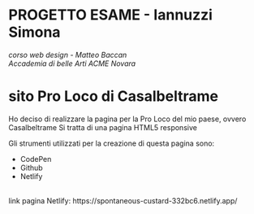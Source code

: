 # PROGETTO ESAME - Iannuzzi Simona
_corso web design - Matteo Baccan
<br/>
Accademia di belle Arti ACME Novara_
# sito Pro Loco di Casalbeltrame

Ho deciso di realizzare la pagina per la Pro Loco del mio paese, ovvero Casalbeltrame
Si tratta di una pagina HTML5 responsive

Gli strumenti utilizzati per la creazione di questa pagina sono:
- CodePen
- Github
- Netlify

<br/>
link pagina Netlify: https://spontaneous-custard-332bc6.netlify.app/
